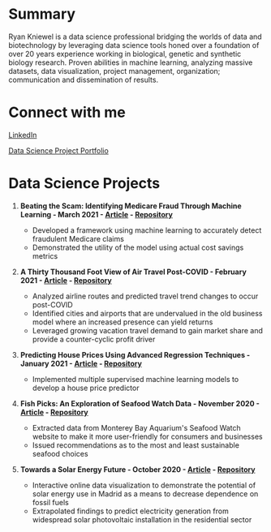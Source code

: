 # Summary
Ryan Kniewel is a data science professional bridging the worlds of data and biotechnology by leveraging data science tools honed over a foundation of over 20 years experience working in biological, genetic and synthetic biology research. Proven abilities in machine learning, analyzing massive datasets, data visualization, project management, organization; communication and dissemination of results.


# Connect with me
[LinkedIn](https://www.linkedin.com/in/ryan-kniewel/)

[Data Science Project Portfolio](https://nycdatascience.com/blog/author/ryan-kniewel/)


# Data Science Projects
1. **Beating the Scam: Identifying Medicare Fraud Through Machine Learning - March 2021 - [Article](https://nycdatascience.com/blog/student-works/beating-the-scam-identifying-medicare-fraud-through-machine-learning/) - [Repository](https://github.com/rkmad/HealthCareFraud/)**
    - Developed a framework using machine learning to accurately detect fraudulent Medicare claims
    - Demonstrated the utility of the model using actual cost savings metrics


2. **A Thirty Thousand Foot View of Air Travel Post-COVID - February 2021 - [Article](https://nycdatascience.com/blog/student-works/a-thirty-thousand-foot-view-of-air-travel-post-covid/) - [Repository](https://github.com/rkmad/NYCDSA_Hackathon_Feb_2021)**
    - Analyzed airline routes and predicted travel trend changes to occur post-COVID
    - Identified cities and airports that are undervalued in the old business model where an increased presence can yield returns
    - Leveraged growing vacation travel demand to gain market share and provide a counter-cyclic profit driver


3. **Predicting House Prices Using Advanced Regression Techniques - January 2021 - [Article](https://nycdatascience.com/blog/author/ryan-kniewel/) - [Repository](https://github.com/mwc201/Housing_Price_Prediction)**
    - Implemented multiple supervised machine learning models to develop a house price predictor


4. **Fish Picks: An Exploration of Seafood Watch Data - November 2020 - [Article](https://nycdatascience.com/blog/student-works/fish-picks-an-exploration-of-seafoodwatch-data/) - [Repository](https://github.com/rkmad/seafoodwatch2)**
    - Extracted data from Monterey Bay Aquarium's Seafood Watch website to make it more user-friendly for consumers and businesses
    - Issued recommendations as to the most and least sustainable seafood choices 


5. **Towards a Solar Energy Future - October 2020 - [Article](https://nycdatascience.com/blog/student-works/towards-a-solar-energy-future/) - [Repository](https://github.com/rkmad/Solar_energy)**
    - Interactive online data visualization to demonstrate the potential of solar energy use in Madrid as a means to decrease dependence on fossil fuels
    - Extrapolated findings to predict electricity generation from widespread solar photovoltaic installation in the residential sector 










<!--
**rkmad/rkmad** is a ✨ _special_ ✨ repository because its `README.md` (this file) appears on your GitHub profile.

Here are some ideas to get you started:

- 🔭 I’m currently working on ...
- 🌱 I’m currently learning ...
- 👯 I’m looking to collaborate on ...
- 🤔 I’m looking for help with ...
- 💬 Ask me about ...
- 📫 How to reach me: ...
- 😄 Pronouns: ...
- ⚡ Fun fact: ...
-->
